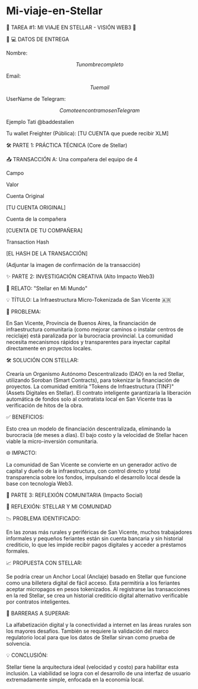# Mi-viaje-en-Stellar
🌟 TAREA #1: MI VIAJE EN STELLAR - VISIÓN WEB3 🚀

👤 💻 DATOS DE ENTREGA

Nombre: 

$$Tu nombre completo$$

Email: 

$$Tu email$$

UserName de Telegram: 

$$Como te encontramos en Telegram$$

 Ejemplo Tati @baddestalien

Tu wallet Freighter (Pública): [TU CUENTA que puede recibir XLM]

🛠️ PARTE 1: PRÁCTICA TÉCNICA (Core de Stellar)

📤 TRANSACCIÓN A: Una compañera del equipo de 4

Campo

Valor

Cuenta Original

[TU CUENTA ORIGINAL]

Cuenta de la compañera

[CUENTA DE TU COMPAÑERA]

Transaction Hash

[EL HASH DE LA TRANSACCIÓN]

(Adjuntar la imagen de confirmación de la transacción)

✨ PARTE 2: INVESTIGACIÓN CREATIVA (Alto Impacto Web3)

📖 RELATO: "Stellar en Mi Mundo"

💡 TÍTULO: La Infraestructura Micro-Tokenizada de San Vicente 🇦🇷

🛑 PROBLEMA:

En San Vicente, Provincia de Buenos Aires, la financiación de infraestructura comunitaria (como mejorar caminos o instalar centros de reciclaje) está paralizada por la burocracia provincial. La comunidad necesita mecanismos rápidos y transparentes para inyectar capital directamente en proyectos locales.

🛠️ SOLUCIÓN CON STELLAR:

Crearía un Organismo Autónomo Descentralizado (DAO) en la red Stellar, utilizando Soroban (Smart Contracts), para tokenizar la financiación de proyectos. La comunidad emitiría "Tokens de Infraestructura (TINF)" (Assets Digitales en Stellar). El contrato inteligente garantizaría la liberación automática de fondos solo al contratista local en San Vicente tras la verificación de hitos de la obra.

✅ BENEFICIOS:

Esto crea un modelo de financiación descentralizada, eliminando la burocracia (de meses a días). El bajo costo y la velocidad de Stellar hacen viable la micro-inversión comunitaria.

🌐 IMPACTO:

La comunidad de San Vicente se convierte en un generador activo de capital y dueño de la infraestructura, con control directo y total transparencia sobre los fondos, impulsando el desarrollo local desde la base con tecnología Web3.

🤝 PARTE 3: REFLEXIÓN COMUNITARIA (Impacto Social)

📣 REFLEXIÓN: STELLAR Y MI COMUNIDAD

📉 PROBLEMA IDENTIFICADO:

En las zonas más rurales y periféricas de San Vicente, muchos trabajadores informales y pequeños feriantes están sin cuenta bancaria y sin historial crediticio, lo que les impide recibir pagos digitales y acceder a préstamos formales.

📈 PROPUESTA CON STELLAR:

Se podría crear un Anchor Local (Anclaje) basado en Stellar que funcione como una billetera digital de fácil acceso. Esta permitiría a los feriantes aceptar micropagos en pesos tokenizados. Al registrarse las transacciones en la red Stellar, se crea un historial crediticio digital alternativo verificable por contratos inteligentes.

🚧 BARRERAS A SUPERAR:

La alfabetización digital y la conectividad a internet en las áreas rurales son los mayores desafíos. También se requiere la validación del marco regulatorio local para que los datos de Stellar sirvan como prueba de solvencia.

💡 CONCLUSIÓN:

Stellar tiene la arquitectura ideal (velocidad y costo) para habilitar esta inclusión. La viabilidad se logra con el desarrollo de una interfaz de usuario extremadamente simple, enfocada en la economía local.
